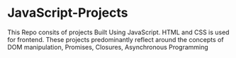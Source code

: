 # JavaScript-Projects
This Repo consits of projects Built Using JavaScript. HTML and CSS is used for frontend. These projects predominantly reflect around the concepts of DOM manipulation, Promises, Closures, Asynchronous Programming

